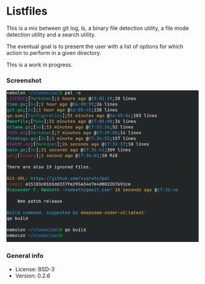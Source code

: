 # Listfiles

This is a mix between git log, ls, a binary file detection utility, a file mode detection utility and a search utility.

The eventual goal is to present the user with a list of options for which action to perform in a given directory.

This is a work in progress.

### Screenshot

![Screenshot](img/screenshot.png)

### General info

* License: BSD-3
* Version: 0.2.6
